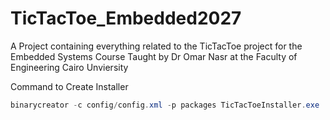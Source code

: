 # TicTacToe_Embedded2027
A Project containing everything related to the TicTacToe project for the Embedded Systems Course Taught by Dr Omar Nasr at the Faculty of Engineering Cairo Unviersity

Command to Create Installer
```powershell
binarycreator -c config/config.xml -p packages TicTacToeInstaller.exe
```
